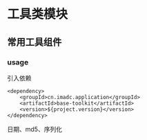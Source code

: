 # 工具类模块

## 常用工具组件

### usage

引入依赖

~~~
<dependency>
    <groupId>cn.imadc.application</groupId>
    <artifactId>base-toolkit</artifactId>
    <version>${project.version}</version>
</dependency>
~~~

日期、md5、序列化